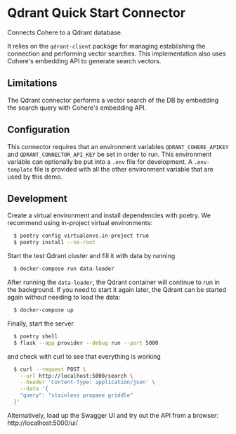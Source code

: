 # Qdrant Quick Start Connector

Connects Cohere to a Qdrant database.

It relies on the `qdrant-client` package for managing establishing the connection and performing vector searches. This implementation also uses Cohere's
embedding API to generate search vectors.

## Limitations

The Qdrant connector performs a vector search of the DB by embedding the search query with Cohere's embedding API.

## Configuration

This connector requires that an environment variables `QDRANT_COHERE_APIKEY` and `QDRANT_CONNECTOR_API_KEY` be set in order to run. This environment variable can optionally be put into a `.env` file for development.
A `.env-template` file is provided with all the other environment variable that are used by this demo.

## Development

Create a virtual environment and install dependencies with poetry. We recommend using in-project virtual environments:

```bash
  $ poetry config virtualenvs.in-project true
  $ poetry install --no-root
```

Start the test Qdrant cluster and fill it with data by running

```bash
  $ docker-compose run data-loader
```

After running the `data-loader`, the Qdrant container will continue to run in the background. If you need to start it again later, the Qdrant can be started again without needing to load the data:

```bash
  $ docker-compose up
```

Finally, start the server

```bash
  $ poetry shell
  $ flask --app provider --debug run --port 5000
```

and check with curl to see that everything is working

```bash
  $ curl --request POST \
    --url http://localhost:5000/search \
    --header 'Content-Type: application/json' \
    --data '{
    "query": "stainless propane griddle"
  }'
```

Alternatively, load up the Swagger UI and try out the API from a browser: http://localhost:5000/ui/
